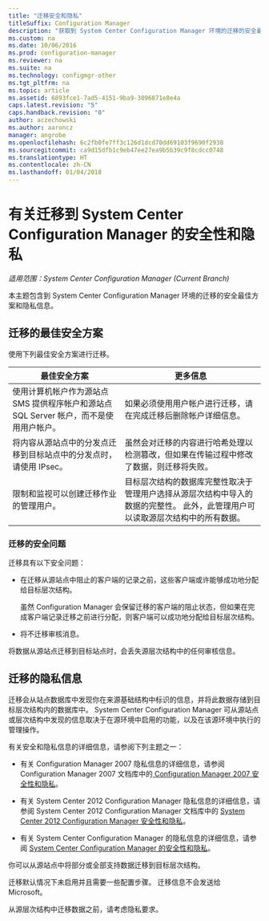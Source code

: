 ```yaml
---
title: "迁移安全和隐私"
titleSuffix: Configuration Manager
description: "获取到 System Center Configuration Manager 环境的迁移的安全最佳方案和隐私信息。"
ms.custom: na
ms.date: 10/06/2016
ms.prod: configuration-manager
ms.reviewer: na
ms.suite: na
ms.technology: configmgr-other
ms.tgt_pltfrm: na
ms.topic: article
ms.assetid: 6893fce1-7ad5-4151-9ba9-3096871e8e4a
caps.latest.revision: "5"
caps.handback.revision: "0"
author: aczechowski
ms.author: aaroncz
manager: angrobe
ms.openlocfilehash: 6c2fb0fe7ff3c126d1dcd70dd69103f9690f2938
ms.sourcegitcommit: ca9d15dfb1c9eb47ee27ea9b5b39c9f8cdcc0748
ms.translationtype: HT
ms.contentlocale: zh-CN
ms.lasthandoff: 01/04/2018
---
```

# <a name="security-and-privacy-for-migration-to-system-center-configuration-manager"></a>有关迁移到 System Center Configuration Manager 的安全性和隐私

*适用范围：System Center Configuration Manager (Current Branch)*

本主题包含到 System Center Configuration Manager 环境的迁移的安全最佳方案和隐私信息。  

## <a name="security-best-practices-for-migration"></a>迁移的最佳安全方案  
 使用下列最佳安全方案进行迁移。  

|最佳安全方案|更多信息|  
|----------------------------|----------------------|  
|使用计算机帐户作为源站点 SMS 提供程序帐户和源站点 SQL Server 帐户，而不是使用用户帐户。|如果必须使用用户帐户进行迁移，请在完成迁移后删除帐户详细信息。|  
|将内容从源站点中的分发点迁移到目标站点中的分发点时，请使用 IPsec。|虽然会对迁移的内容进行哈希处理以检测篡改，但如果在传输过程中修改了数据，则迁移将失败。|  
|限制和监视可以创建迁移作业的管理用户。|目标层次结构的数据库完整性取决于管理用户选择从源层次结构中导入的数据的完整性。 此外，此管理用户可以读取源层次结构中的所有数据。|  

### <a name="security-issues-for-migration"></a>迁移的安全问题  
迁移具有以下安全问题：  

-   在迁移从源站点中阻止的客户端的记录之前，这些客户端或许能够成功地分配给目标层次结构。  

     虽然 Configuration Manager 会保留迁移的客户端的阻止状态，但如果在完成客户端记录迁移之前进行分配，则客户端可以成功地分配给目标层次结构。  

-   将不迁移审核消息。  

将数据从源站点迁移到目标站点时，会丢失源层次结构中的任何审核信息。  

## <a name="privacy-information-for-migration"></a>迁移的隐私信息  
 迁移会从站点数据库中发现你在来源基础结构中标识的信息，并将此数据存储到目标层次结构内的数据库中。 System Center Configuration Manager 可从源站点或层次结构中发现的信息取决于在源环境中启用的功能，以及在该源环境中执行的管理操作。  

 有关安全和隐私信息的详细信息，请参阅下列主题之一：  

-   有关 Configuration Manager 2007 隐私信息的详细信息，请参阅 Configuration Manager 2007 文档库中的[ Configuration Manager 2007 安全性和隐私](http://go.microsoft.com/fwlink/p/?LinkId=216450)。  

-   有关 System Center 2012 Configuration Manager 隐私信息的详细信息，请参阅 System Center 2012 Configuration Manager 文档库中的 [System Center 2012 Configuration Manager 安全性和隐私](https://technet.microsoft.com/library/gg682033.aspx)。  

-   有关 System Center Configuration Manager 的隐私信息的详细信息，请参阅 [System Center Configuration Manager 的安全性和隐私](../../core/plan-design/security/security-and-privacy.md)。  

你可以从源站点中将部分或全部支持数据迁移到目标层次结构。  

迁移默认情况下未启用并且需要一些配置步骤。 迁移信息不会发送给 Microsoft。  

从源层次结构中迁移数据之前，请考虑隐私要求。  
